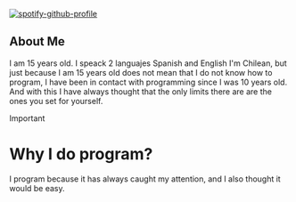 [![spotify-github-profile](https://spotify-github-profile.vercel.app/api/view?uid=fdnjcc9z1bu6394m59r59z8r1&cover_image=true&theme=novatorem&show_offline=false&background_color=08485e&interchange=true&bar_color=f44336&bar_color_cover=true)](https://spotify-github-profile.vercel.app/api/view?uid=fdnjcc9z1bu6394m59r59z8r1&redirect=true)

## About Me
I am 15 years old. I speack 2 languajes Spanish and English I'm Chilean, but just because I am 15 years old does not mean that I do not know how to program, I have been in contact with programming since I was 10 years old. And with this I have always thought that the only limits there are are the ones you set for yourself.
>[!IMPORTANT]
> # Why I do program?
> I program because it has always caught my attention, and I also thought it would be easy.
<!--
**KraunDew/KraunDew** is a ✨ _special_ ✨ repository because its `README.md` (this file) appears on your GitHub profile.

Here are some ideas to get you started:

- 🔭 I’m currently working on ...
- 🌱 I’m currently learning ...
- 👯 I’m looking to collaborate on ...
- 🤔 I’m looking for help with ...
- 💬 Ask me about ...
- 📫 How to reach me: ...
- 😄 Pronouns: ...
- ⚡ Fun fact: ...
-->
